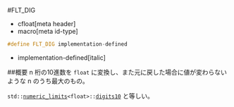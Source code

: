 #FLT_DIG
* cfloat[meta header]
* macro[meta id-type]

```cpp
#define FLT_DIG implementation-defined
```
* implementation-defined[italic]

##概要
n 桁の10進数を `float` に変換し、また元に戻した場合に値が変わらないような n のうち最大のもの。

`std::`[`numeric_limits`](/reference/limits/numeric_limits.md)`<float>::`[`digits10`](/reference/limits/numeric_limits/digits10.md) と等しい。
